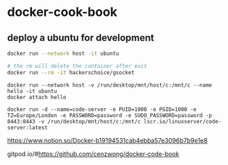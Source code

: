 # docker-cook-book

## deploy a ubuntu for development
``` bash
docker run --network host -it ubuntu

# the rm will delete the container after exit
docker run --rm -it hackerschoice/gsocket
```
```
docker run --network host -v /run/desktop/mnt/host/c:/mnt/c --name hello -it ubuntu
docker attach hello
```
```
docker run -d --name=code-server -e PUID=1000 -e PGID=1000 -e TZ=Europe/London -e PASSWORD=password -e SUDO_PASSWORD=password -p 8443:8443 -v /run/desktop/mnt/host/c:/mnt/c lscr.io/linuxserver/code-server:latest
```
https://www.notion.so/Docker-b19194531cab4ebba57e3096b7b9e1e8


gitpod.io/#https://github.com/cenzwong/docker-code-book
